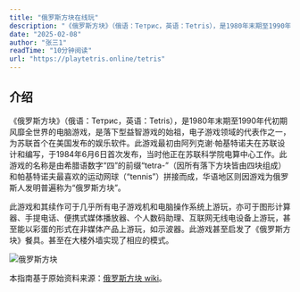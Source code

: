 ```yaml
---
title: "俄罗斯方块在线玩"
description: "《俄罗斯方块》（俄语：Тетрис，英语：Tetris），是1980年末期至1990年代初期风靡全世界的电脑游戏，是落下型益智游戏的始祖，电子游戏领域的代表作之一，为苏联首个在美国发布的娱乐软件。此游戏最初由阿列克谢·帕基特诺夫在苏联设计和编写，于1984年6月6日首次发布，当时他正在苏联科学院电算中心工作。此游戏的名称是由希腊语数字“四”的前缀“tetra-”（因所有落下方块皆由四块组成）和帕基特诺夫最喜欢的运动网球（“tennis”）拼接而成，华语地区则因游戏为俄罗斯人发明普遍称为“俄罗斯方块”。 "
date: "2025-02-08"
author: "张三1"
readTime: "10分钟阅读"
url: "https://playtetris.online/tetris"
---
```



## 介绍

《俄罗斯方块》（俄语：Тетрис，英语：Tetris），是1980年末期至1990年代初期风靡全世界的电脑游戏，是落下型益智游戏的始祖，电子游戏领域的代表作之一，为苏联首个在美国发布的娱乐软件。此游戏最初由阿列克谢·帕基特诺夫在苏联设计和编写，于1984年6月6日首次发布，当时他正在苏联科学院电算中心工作。此游戏的名称是由希腊语数字“四”的前缀“tetra-”（因所有落下方块皆由四块组成）和帕基特诺夫最喜欢的运动网球（“tennis”）拼接而成，华语地区则因游戏为俄罗斯人发明普遍称为“俄罗斯方块”。

此游戏和其续作可于几乎所有电子游戏机和电脑操作系统上游玩，亦可于图形计算器、手提电话、便携式媒体播放器、个人数码助理、互联网无线电设备上游玩，甚至能以彩蛋的形式在非媒体产品上游玩，如示波器。此游戏甚至启发了《俄罗斯方块》餐具。甚至在大楼外墙实现了相应的模式。

![俄罗斯方块](https://upload.wikimedia.org/wikipedia/commons/thumb/9/9c/Typical_Tetris_Game.svg/1024px-Typical_Tetris_Game.svg.png)

本指南基于原始资料来源：[俄罗斯方块 wiki](https://zh.wikipedia.org/wiki/%E4%BF%84%E7%BE%85%E6%96%AF%E6%96%B9%E5%A1%8A)。

